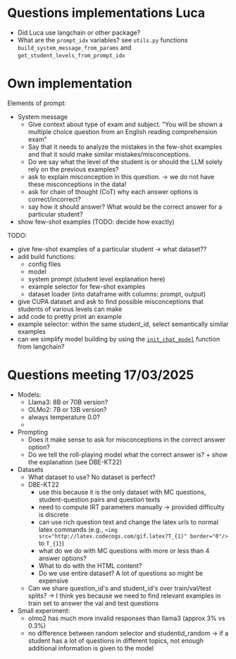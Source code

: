 

# Questions implementations Luca

- Did Luca use langchain or other package?
- What are the `prompt_idx` variables? see `utils.py` functions `build_system_message_from_params` and `get_student_levels_from_prompt_idx`



# Own implementation

Elements of prompt:
- System message
    - Give context about type of exam and subject. "You will be shown a multiple choice question from an English reading comprehension exam"
    - Say that it needs to analyze the mistakes in the few-shot examples and that it sould make similar mistakes/misconceptions.
    - Do we say what the level of the student is or should the LLM solely rely on the previous examples?
    - ask to explain misconception in this question. -> we do not have these misconceptions in the data!
    - ask for chain of thought (CoT) why each answer options is correct/incorrect?
    - say how it should answer? What would be the correct answer for a particular student?
- show few-shot examples (TODO: decide how exactly)



TODO: 
- give few-shot examples of a particular student -> what dataset??
- add build functions:
    - config files
    - model
    - system prompt (student level explanation here)
    - example selector for few-shot examples
    - dataset loader (into dataframe with columns: prompt, output)
- give CUPA dataset and ask to find possible misconceptions that students of various levels can make
- add code to pretty print an example
- example selector: within the same student_id, select semantically similar examples
- can we simplify model building by using the [`init_chat_model`](https://python.langchain.com/api_reference/langchain/chat_models/langchain.chat_models.base.init_chat_model.html) function from langchain?


# Questions meeting 17/03/2025

- Models:
    - Llama3: 8B or 70B version?
    - OLMo2: 7B or 13B version?
    - always temperature 0.0?
    - 
- Prompting
    - Does it make sense to ask for misconceptions in the correct answer option?
    - Do we tell the roll-playing model what the correct answer is? + show the explanation (see DBE-KT22)
- Datasets
    - What dataset to use? No dataset is perfect?
    - DBE-KT22
        - use this because it is the only dataset with MC questions, student-question pairs and question texts
        - need to compute IRT parameters manually -> provided difficulty is discrete
        - can use rich question text and change the latex urls to normal latex commands (e.g., `<img src="http://latex.codecogs.com/gif.latex?T_{1}" border="0"/>` to `T_{1}`)
        - what do we do with MC questions with more or less than 4 answer options?
        - What to do with the HTML content?
        - Do we use entire dataset? A lot of questions so might be expensive
    - Can we share question_id's and student_id's over train/val/test splits? -> I think yes because we need to find relevant examples in train set to answer the val and test questions
- Small experiment: 
    - olmo2 has much more invalid responses than llama3 (approx 3% vs 0.3%)
    - no difference between random selector and studentid_random -> if a student has a lot of questions in different topics, not enough additional information is given to the model
